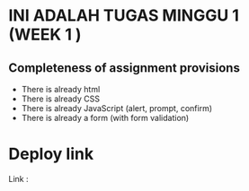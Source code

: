 # INI ADALAH TUGAS MINGGU 1 (WEEK 1 )

## Completeness of assignment provisions

- There is already html
- There is already CSS
- There is already JavaScript (alert, prompt, confirm)
- There is already a form (with form validation)

# Deploy link

Link :
